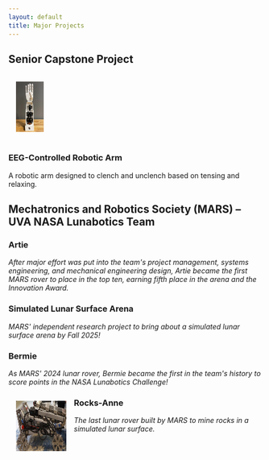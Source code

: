 ```yaml
---
layout: default
title: Major Projects
---
```

<html>
<head>
<style>
h1 {
  font-size: 30px;
}

h2 {
  font-size: 20px;
}

p {
  font-size: 15px;
  font-style: italic;
  vertical-align:middle
  float:left
}

div {
  display: inline-block;
}

</style>
</head>
<body>
    <h2>Senior Capstone Project</h2>
  <div>
    <img src="Major Projects/capstone_bionic_arm_thumbnail.png" style="padding:15px;">
  </div>
  <div>
    <h3>EEG-Controlled Robotic Arm</h3>
    <p>A robotic arm designed to clench and unclench based on tensing and relaxing.</p>
  </div>

    
</body>
</html>

<!---## Senior Capstone Project
<html>
  <head>
  <style>
    div {
      display: flex;
      justify-content: left;
      align-items: left;
    }
  </style>
  </head>
  <div>
    <img src="Major Projects/capstone_bionic_arm_thumbnail.png" style="padding:15px;">
  </div>
</html>-->

<!---<html>
  <img src="Major Projects/capstone_bionic_arm_thumbnail.png" style="padding:15px;">
</html>-->

<!---![Capstone Bionic Arm](./Major Projects/capstone_bionic_arm_thumbnail.png)-->

<!---### EEG-Controlled Robotic Arm
_A robotic arm designed to clench and unclench based on tensing and relaxing._

<br>
<br>-->

## Mechatronics and Robotics Society (MARS) – UVA NASA Lunabotics Team

### Artie
_After major effort was put into the team's project management, systems engineering, and mechanical engineering design, Artie became the first MARS rover to place in the top ten, earning fifth place in the arena and the Innovation Award._

### Simulated Lunar Surface Arena
_MARS' independent research project to bring about a simulated lunar surface arena by Fall 2025!_

### Bermie
_As MARS' 2024 lunar rover, Bermie became the first in the team's history to score points in the NASA Lunabotics Challenge!_


<html>
  <img align="left" src="Major Projects/rocksanne_photo_thumbnail.png" style="padding:15px;">
</html>

### Rocks-Anne
_The last lunar rover built by MARS to mine rocks in a simulated lunar surface._ 
